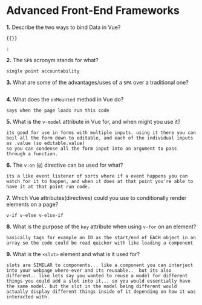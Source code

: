 # Advanced Front-End Frameworks


**1.** Describe the two ways to bind Data in Vue?
<!-- enter you answer in the space below -->
```
{{}}

:
```

**2.** The `SPA` acronym stands for what?
<!-- enter you answer in the space below -->
```
single point accountability
```
**3.** What are some of the advantages/uses of a `SPA` over a traditional one?
<!-- enter you answer in the space below -->
```

```
**4.** What does the `onMounted` method in Vue do?
<!-- enter you answer in the space below -->
```
says when the page loads run this code
```
**5.** What is the `v-model` attribute in Vue for, and when might you use it?
<!-- enter you answer in the space below -->
```
its good for use in forms with multiple inputs. using it there you can boil all the form down to editable, and each of the individual inputs as .value (so editable.value)
so you can condense all the form input into an argument to pass through a function.
```
**6.** The `v:on` (`@`) directive can be used for what?
<!-- enter you answer in the space below -->
```
its a like event listener of sorts where if a event happens you can watch for it to happen, and when it does at that point you're able to have it at that point run code.
```
**7.** Which Vue attributes(directives) could you use to conditionally render elements on a page?
<!-- enter you answer in the space below -->
```
v-if v-else v-else-if
```
**8.** What is the purpose of the `key` attribute when using `v-for` on an element?
<!-- enter you answer in the space below -->
```
basically tags for example an ID as the start/end of EACH object in an array so the code could be read quicker with like loading a component 
```
**9.** What is the `<slot>` element and what is it used for?
<!-- enter you answer in the space below -->
```
slots are SIMILAR to components... like a component you can interject into your webpage where-ever and its reusable..  but its also different.. like lets say you wanted to reuse a model for different things you could add a slot into it... so you would essentially have the same model. but the slot in the model being different would actually display different things inside of it depending on how it was interacted with.
```